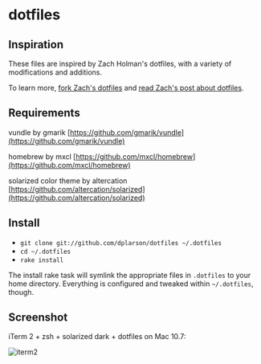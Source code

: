 # dotfiles

## Inspiration
These files are inspired by Zach Holman's dotfiles, with a variety of modifications and additions.

To learn more, [fork Zach's dotfiles](https://github.com/holman/dotfiles) and [read Zach's post about dotfiles](http://zachholman.com/2010/08/dotfiles-are-meant-to-be-forked/).


## Requirements
vundle by gmarik [https://github.com/gmarik/vundle](https://github.com/gmarik/vundle)

homebrew by mxcl [https://github.com/mxcl/homebrew](https://github.com/mxcl/homebrew)

solarized color theme by altercation [https://github.com/altercation/solarized](https://github.com/altercation/solarized)


## Install

- `git clone git://github.com/dplarson/dotfiles ~/.dotfiles`
- `cd ~/.dotfiles`
- `rake install`

The install rake task will symlink the appropriate files in `.dotfiles` to your
home directory. Everything is configured and tweaked within `~/.dotfiles`,
though.


## Screenshot
iTerm 2 + zsh + solarized dark + dotfiles on Mac 10.7:

![iterm2](https://raw.github.com/dplarson/dotfiles/master/zsh_iterm2_git_demo.png)
